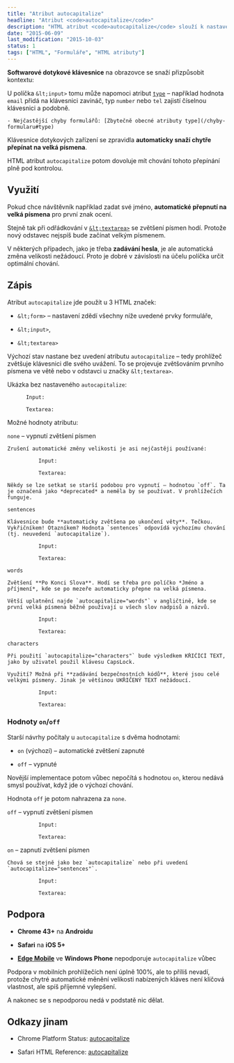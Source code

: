 ```yaml
---
title: "Atribut autocapitalize"
headline: "Atribut <code>autocapitalize</code>"
description: "HTML atribut <code>autocapitalize</code> slouží k nastavení automatického přepnutí na velká písmena u dotykových klávesnic."
date: "2015-06-09"
last_modification: "2015-10-03"
status: 1
tags: ["HTML", "Formuláře", "HTML atributy"]
---
```


**Softwarové dotykové klávesnice** na obrazovce se snaží přizpůsobit kontextu:

U políčka `&lt;input>` tomu může napomoci atribut [`type`](/input#type) – například hodnota `email` přidá na klávesnici zavináč, typ `number` nebo `tel` zajistí číselnou klávesnici a podobně.

    - Nejčastější chyby formulářů: [Zbytečně obecné atributy type](/chyby-formularu#type)

Klávesnice dotykových zařízení se zpravidla **automaticky snaží chytře přepínat na velká písmena**.

HTML atribut `autocapitalize` potom dovoluje mít chování tohoto přepínání plně pod kontrolou.

## Využití

Pokud chce návštěvník například zadat své jméno, **automatické přepnutí na velká písmena** pro první znak ocení.

Stejně tak při odřádkování v [`&lt;textarea>`](/textarea) se zvětšení písmen hodí. Protože nový odstavec nejspíš bude začínat velkým písmenem.

V některých případech, jako je třeba **zadávání hesla**, je ale automatická změna velikosti nežádoucí. Proto je dobré v závislosti na účelu políčka určit optimální chování.

## Zápis

Atribut `autocapitalize` jde použít u 3 HTML značek:

  - `&lt;form>` – nastavení zdědí všechny níže uvedené prvky formuláře,

  - `&lt;input>`,

  - `&lt;textarea>`

Výchozí stav nastane bez uvedení atributu `autocapitalize` – tedy prohlížeč zvětšuje klávesnici dle svého uvážení. To se projevuje zvětšováním prvního písmena ve větě nebo v odstavci u značky `&lt;textarea>`.

Ukázka bez nastaveného `autocapitalize`:

          Input:

          Textarea:

Možné hodnoty atributu:

  `none` – vypnutí zvětšení písmen

    Zrušení automatické změny velikosti je asi nejčastěji používané:

              Input:

              Textarea:

    Někdy se lze setkat se starší podobou pro vypnutí – hodnotou `off`. Ta je označená jako *deprecated* a neměla by se používat. V prohlížečích funguje.

  `sentences`
  
    Klávesnice bude **automaticky zvětšena po ukončení věty**. Tečkou. Vykřičníkem! Otazníkem? Hodnota `sentences` odpovídá výchozímu chování (tj. neuvedení `autocapitalize`).

              Input:

              Textarea:

  `words`
  
    Zvětšení **Po Konci Slova**. Hodí se třeba pro políčko *Jméno a příjmení*, kde se po mezeře automaticky přepne na velká písmena.

    Větší uplatnění najde `autocapitalize="words"` v angličtině, kde se první velká písmena běžně používají u všech slov nadpisů a názvů.

              Input:

              Textarea:

  `characters`
  
    Při použití `autocapitalize="characters"` bude výsledkem KŘIČÍCÍ TEXT, jako by uživatel použil klávesu CapsLock.

    Využití? Možná při **zadávání bezpečnostních kódů**, které jsou celé velkými písmeny. Jinak je většinou UKŘIČENÝ TEXT nežádoucí.

              Input:

              Textarea:

### Hodnoty `on`/`off`

Starší návrhy počítaly u `autocapitalize` s dvěma hodnotami:

  - `on` (výchozí) – automatické zvětšení zapnuté

  - `off` – vypnuté

Novější implementace potom vůbec nepočítá s hodnotou `on`, kterou nedává smysl používat, když jde o výchozí chování.

Hodnota `off` je potom nahrazena za `none`.

  `off` – vypnutí zvětšení písmen

              Input:

              Textarea:

  `on` – zapnutí zvětšení písmen

    Chová se stejně jako bez `autocapitalize` nebo při uvedení `autocapitalize="sentences"`.

              Input:

              Textarea:

## Podpora

  - **Chrome 43+** na **Androidu**

  - **Safari** na **iOS 5+**

  - [**Edge Mobile**](/edge-mobile) ve **Windows Phone** nepodporuje `autocapitalize` vůbec

Podpora v mobilních prohlížečích není úplně 100%, ale to příliš nevadí, protože chytré automatické měnění velikosti nabízených kláves není klíčová vlastnost, ale spíš příjemné vylepšení.

A nakonec se s nepodporou nedá v podstatě nic dělat.

## Odkazy jinam

  - Chrome Platform Status: [autocapitalize](https://www.chromestatus.com/features/4529989986811904)

  - Safari HTML Reference: [autocapitalize](https://developer.apple.com/library/safari/documentation/AppleApplications/Reference/SafariHTMLRef/Articles/Attributes.html#//apple_ref/doc/uid/TP40008058-autocapitalize)
